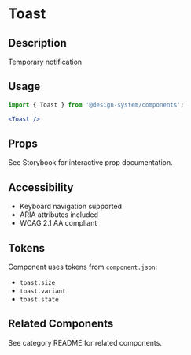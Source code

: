 # Toast

## Description
Temporary notification

## Usage

```jsx
import { Toast } from '@design-system/components';

<Toast />
```

## Props
See Storybook for interactive prop documentation.

## Accessibility
- Keyboard navigation supported
- ARIA attributes included
- WCAG 2.1 AA compliant

## Tokens
Component uses tokens from `component.json`:
- `toast.size`
- `toast.variant`
- `toast.state`

## Related Components
See category README for related components.
